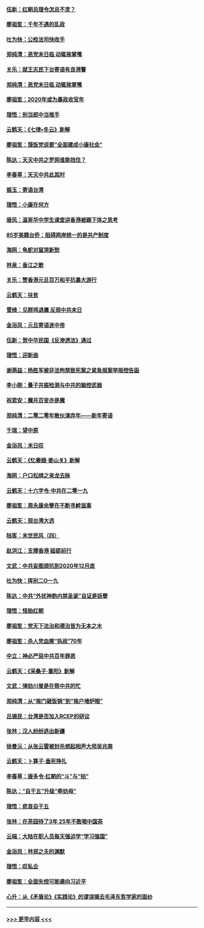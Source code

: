 #### [伍新：红朝总理令怎总不灵？](../pages/nsc993/n11770813.md?t=01062144) 
#### [廖祖笙：千年不遇的乱政](../pages/nsc993/n11770373.md?t=01062144) 
#### [吐为快：公检法司快收手](../pages/nsc993/n11770359.md?t=01062144) 
#### [郑纯清：恶党末日临 动辄挨掌嘴](../pages/nsc993/n11769912.md?t=01062144) 
#### [关乐：就王志民下台寄语有良港警](../pages/nsc993/n11769903.md?t=01062144) 
#### [郑纯清：恶党末日临 动辄挨掌嘴](../pages/nsc993/n11769356.md?t=01062144) 
#### [廖祖笙：2020年或为暴政收官年](../pages/nsc993/n11768216.md?t=01062144) 
#### [理悟：别当郎中当推手](../pages/nsc993/n11768243.md?t=01062144) 
#### [云鹤天：《七律▪冬云》新解](../pages/nsc993/n11768204.md?t=01062144) 
#### [廖祖笙：饿饭党说要“全面建成小康社会”](../pages/nsc993/n11767482.md?t=01062144) 
#### [陈达：天灭中共之罗网谁能挡住？](../pages/nsc993/n11767465.md?t=01062144) 
#### [李春草：天灭中共此其时](../pages/nsc993/n11767452.md?t=01062144) 
#### [振玉：寄语台湾](../pages/nsc993/n11767432.md?t=01062144) 
#### [理悟：小康在何方](../pages/nsc993/n11767394.md?t=01062144) 
#### [唐风：温哥华中学生课堂讲香港被踢下体之思考](../pages/nsc993/n11766848.md?t=01062144) 
#### [85岁美籍台侨：阻碍两岸统一的是共产制度](../pages/nsc993/n11765043.md?t=01062144) 
#### [海网：龟蛇对鼠哭新愁](../pages/nsc993/n11764895.md?t=01062144) 
#### [林泉：香江之歌](../pages/nsc993/n11764415.md?t=01062144) 
#### [关乐：赞香港元旦百万和平抗暴大游行](../pages/nsc993/n11764382.md?t=01062144) 
#### [云鹤天：扶贫](../pages/nsc993/n11764245.md?t=01062144) 
#### [雪绮：见群鸡退鹰  反观中共末日](../pages/nsc993/n11762112.md?t=01062144) 
#### [金浴凤：元旦寄语迷中帝](../pages/nsc993/n11761788.md?t=01062144) 
#### [伍新：贺中华民国《反渗透法》通过](../pages/nsc993/n11761994.md?t=01062144) 
#### [理悟：迎新曲](../pages/nsc993/n11761152.md?t=01062144) 
#### [谢燕益：杨胜军被非法拘禁致死案之紧急报案举报控告函](../pages/nsc993/n11756134.md?t=01062144) 
#### [李小刚：量子共振检测与中共的脑控武器](../pages/nsc993/n11754518.md?t=01062144) 
#### [祝君安：魔共百变亦是魔](../pages/nsc993/n11754469.md?t=01062144) 
#### [郑纯清：二零二零年散伙演弃年——新年寄语](../pages/nsc993/n11754195.md?t=01062144) 
#### [千瑞：望中原](../pages/nsc993/n11754159.md?t=01062144) 
#### [金浴凤：末日叹](../pages/nsc993/n11752359.md?t=01062144) 
#### [云鹤天：《忆秦娥‧娄山关》新解](../pages/nsc993/n11752348.md?t=01062144) 
#### [海网：户口松绑之来龙去脉](../pages/nsc993/n11752328.md?t=01062144) 
#### [云鹤天：十六字令‧中共在二零一九](../pages/nsc993/n11752305.md?t=01062144) 
#### [廖祖笙：周永康余孽在不断寻衅滋事](../pages/nsc993/n11751013.md?t=01062144) 
#### [云鹤天：观台湾大选](../pages/nsc993/n11751007.md?t=01062144) 
#### [陆客：末世民风（四）](../pages/nsc993/n11749203.md?t=01062144) 
#### [赵洪江：支撑香港 砥砺前行](../pages/nsc993/n11748482.md?t=01062144) 
#### [文武：中共妄图顽抗到2020年12月底](../pages/nsc993/n11748446.md?t=01062144) 
#### [吐为快：挥别二O一九](../pages/nsc993/n11748411.md?t=01062144) 
#### [陈达：中共“外扰神韵内禁圣诞”自证是妖孽](../pages/nsc993/n11748226.md?t=01062144) 
#### [理悟：怪胎红朝](../pages/nsc993/n11748206.md?t=01062144) 
#### [廖祖笙：党天下法治和德治皆为无本之木](../pages/nsc993/n11748135.md?t=01062144) 
#### [廖祖笙：杀人党血腥“执政”70年](../pages/nsc993/n11745144.md?t=01062144) 
#### [中立：神必严惩中共百年罪恶](../pages/nsc993/n11744970.md?t=01062144) 
#### [云鹤天：《采桑子‧重阳》新解](../pages/nsc993/n11744948.md?t=01062144) 
#### [文武：弹劾川普是在帮中共的忙](../pages/nsc993/n11744758.md?t=01062144) 
#### [郑纯清：从“挨门砸饭锅”到“挨户堵炉眼”](../pages/nsc993/n11744745.md?t=01062144) 
#### [吕锡民：台湾是否加入RCEP的研议](../pages/nsc993/n11744701.md?t=01062144) 
#### [张林：汉人纷纷逃出新疆](../pages/nsc993/n11743530.md?t=01062144) 
#### [徐曼沅：从张云雷被封杀想起相声大师吴兆南](../pages/nsc993/n11741816.md?t=01062144) 
#### [云鹤天：卜算子‧垂死挣扎](../pages/nsc993/n11739956.md?t=01062144) 
#### [李春草：唐多令‧红朝的“斗”与“拍”](../pages/nsc993/n11739830.md?t=01062144) 
#### [陈达：“自干五”升级“牵妨母”](../pages/nsc993/n11739724.md?t=01062144) 
#### [理悟：悲哀自干五](../pages/nsc993/n11739547.md?t=01062144) 
#### [张林：在茶园待了3年 25年不敢喝中国茶](../pages/nsc993/n11739240.md?t=01062144) 
#### [云端：大陆在职人员每天强迫学“学习强国”](../pages/nsc993/n11738735.md?t=01062144) 
#### [金浴凤：林郑之夫的渊默](../pages/nsc993/n11737735.md?t=01062144) 
#### [理悟：叹私企](../pages/nsc993/n11737715.md?t=01062144) 
#### [廖祖笙：全面失控可能袭向习近平](../pages/nsc993/n11737704.md?t=01062144) 
#### [心升：从《矛盾论》《实践论》的谬误揭去毛泽东哲学家的面纱](../pages/nsc993/n11736962.md?t=01062144) 

----
#### [ >>> 更早内容 <<< ](../indexes/nsc993-earlier.md)
